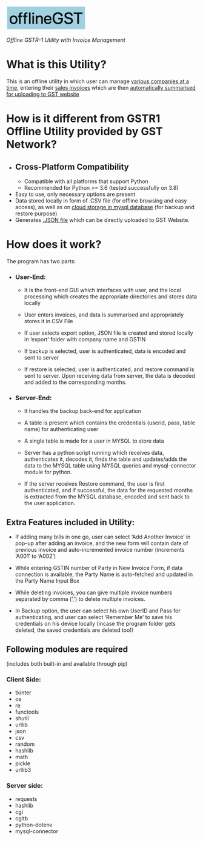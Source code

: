 <img src='/images/logo.png' width=210px height=65px>
<i><p style='font-size:10'>Offline GSTR-1 Utility with Invoice Management</p></i>

# What is this Utility?
This is an offline utility in which user can manage <u>various companies at a time</u>, entering their <u>sales invoices</u> which are then <u>automatically summarised for uploading to GST website</u>

# How is it different from GSTR1 Offline Utility provided by GST Network?

- ## Cross-Platform Compatibility
	- Compatible with all platforms that support Python
	- Recommended for Python >= 3.6 (tested successfully on 3.8)
- Easy to use, only necessary options are present
- Data stored locally in form of .CSV file (for offline browsing and easy access), as well as on <u>cloud storage in mysql database</u> (for backup and restore purpose)
- Generates <u>.JSON file</u> which can be directly uploaded to GST Website.

# How does it work?
The program has two parts:
- ### User-End:
    - It is the front-end GUI which interfaces with user, and the local processing which creates the appropriate directories and stores data locally

	- User enters invoices, and data is summarised and appropriately stores it in CSV File

	- If user selects export option, JSON file is created and stored locally in ‘export’ folder with company name
	and GSTIN

	- If backup is selected, user is authenticated, data is encoded and sent to server

	- If restore is selected, user is authenticated, and restore command is sent to server. Upon receiving data from server, the data is decoded and added to the corresponding months.
- ### Server-End:
	- It handles the backup back-end for application

	- A table is present which contains the credentials  (userid, pass, table name) for authenticating user

	- A single table is made for a user in MYSQL to store data

	- Server has a python script running which receives data, authenticates it, decodes it, finds the table and updates/adds the data to the MYSQL table using MYSQL queries and mysql-connector module for python.

	- If the server receives Restore command, the user is first authenticated, and if successful, the data for the requested months is extracted from the MYSQL database, encoded and sent back to the user application.

## Extra Features included in Utility:
- If adding many bills in one go, user can select ‘Add Another Invoice’ in pop-up after adding an invoice, and the new form will contain date of previous invoice and auto-incremented invoice number (increments ‘A001’ to ‘A002’)

- While entering GSTIN number of Party in New Invoice Form, if data connection is available, the Party Name is auto-fetched and updated in the Party Name Input Box

- While deleting invoices, you can give multiple invoice numbers separated by comma (‘,’) to delete multiple invoices.

- In Backup option, the user can select his own UserID and Pass for authenticating, and user can select ‘Remember Me’ to save his credentials on his device locally (incase the program folder gets deleted, the saved credentials are deleted too!)

## Following modules are required 
(includes both built-in and available through pip)
### Client Side:
- tkinter
- os
- re
- functools
- shutil
- urllib
- json
- csv
- random
- hashlib
- math
- pickle
- urllib3

### Server side:
- requests
- hashlib
- cgi
- cgitb
- python-dotenv
- mysql-connector